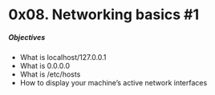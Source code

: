# 0x08. Networking basics #1
##### Objectives
- What is localhost/127.0.0.1
- What is 0.0.0.0
- What is /etc/hosts
- How to display your machine’s active network interfaces
